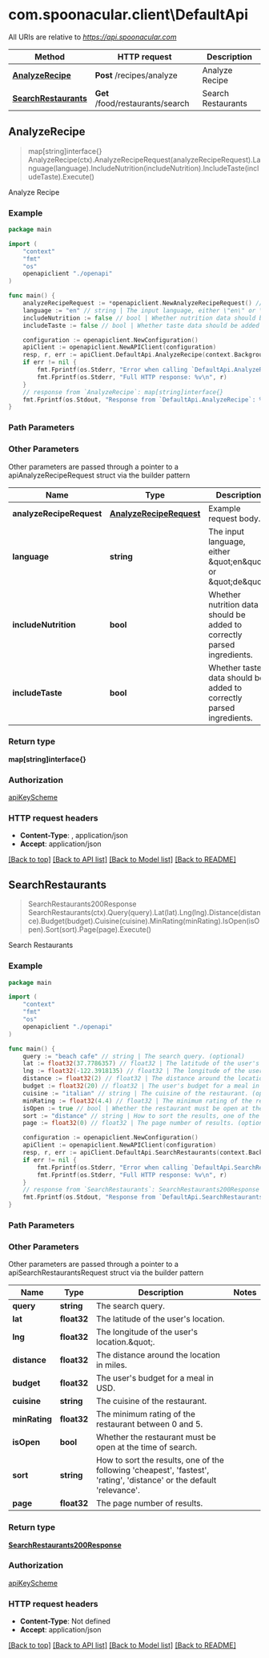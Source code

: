 # com.spoonacular.client\DefaultApi

All URIs are relative to *https://api.spoonacular.com*

Method | HTTP request | Description
------------- | ------------- | -------------
[**AnalyzeRecipe**](DefaultApi.md#AnalyzeRecipe) | **Post** /recipes/analyze | Analyze Recipe
[**SearchRestaurants**](DefaultApi.md#SearchRestaurants) | **Get** /food/restaurants/search | Search Restaurants



## AnalyzeRecipe

> map[string]interface{} AnalyzeRecipe(ctx).AnalyzeRecipeRequest(analyzeRecipeRequest).Language(language).IncludeNutrition(includeNutrition).IncludeTaste(includeTaste).Execute()

Analyze Recipe



### Example

```go
package main

import (
    "context"
    "fmt"
    "os"
    openapiclient "./openapi"
)

func main() {
    analyzeRecipeRequest := *openapiclient.NewAnalyzeRecipeRequest() // AnalyzeRecipeRequest | Example request body.
    language := "en" // string | The input language, either \"en\" or \"de\". (optional)
    includeNutrition := false // bool | Whether nutrition data should be added to correctly parsed ingredients. (optional)
    includeTaste := false // bool | Whether taste data should be added to correctly parsed ingredients. (optional)

    configuration := openapiclient.NewConfiguration()
    apiClient := openapiclient.NewAPIClient(configuration)
    resp, r, err := apiClient.DefaultApi.AnalyzeRecipe(context.Background()).AnalyzeRecipeRequest(analyzeRecipeRequest).Language(language).IncludeNutrition(includeNutrition).IncludeTaste(includeTaste).Execute()
    if err != nil {
        fmt.Fprintf(os.Stderr, "Error when calling `DefaultApi.AnalyzeRecipe``: %v\n", err)
        fmt.Fprintf(os.Stderr, "Full HTTP response: %v\n", r)
    }
    // response from `AnalyzeRecipe`: map[string]interface{}
    fmt.Fprintf(os.Stdout, "Response from `DefaultApi.AnalyzeRecipe`: %v\n", resp)
}
```

### Path Parameters



### Other Parameters

Other parameters are passed through a pointer to a apiAnalyzeRecipeRequest struct via the builder pattern


Name | Type | Description  | Notes
------------- | ------------- | ------------- | -------------
 **analyzeRecipeRequest** | [**AnalyzeRecipeRequest**](AnalyzeRecipeRequest.md) | Example request body. | 
 **language** | **string** | The input language, either \&quot;en\&quot; or \&quot;de\&quot;. | 
 **includeNutrition** | **bool** | Whether nutrition data should be added to correctly parsed ingredients. | 
 **includeTaste** | **bool** | Whether taste data should be added to correctly parsed ingredients. | 

### Return type

**map[string]interface{}**

### Authorization

[apiKeyScheme](../README.md#apiKeyScheme)

### HTTP request headers

- **Content-Type**: , application/json
- **Accept**: application/json

[[Back to top]](#) [[Back to API list]](../README.md#documentation-for-api-endpoints)
[[Back to Model list]](../README.md#documentation-for-models)
[[Back to README]](../README.md)


## SearchRestaurants

> SearchRestaurants200Response SearchRestaurants(ctx).Query(query).Lat(lat).Lng(lng).Distance(distance).Budget(budget).Cuisine(cuisine).MinRating(minRating).IsOpen(isOpen).Sort(sort).Page(page).Execute()

Search Restaurants



### Example

```go
package main

import (
    "context"
    "fmt"
    "os"
    openapiclient "./openapi"
)

func main() {
    query := "beach cafe" // string | The search query. (optional)
    lat := float32(37.7786357) // float32 | The latitude of the user's location. (optional)
    lng := float32(-122.3918135) // float32 | The longitude of the user's location.\". (optional)
    distance := float32(2) // float32 | The distance around the location in miles. (optional)
    budget := float32(20) // float32 | The user's budget for a meal in USD. (optional)
    cuisine := "italian" // string | The cuisine of the restaurant. (optional)
    minRating := float32(4.4) // float32 | The minimum rating of the restaurant between 0 and 5. (optional)
    isOpen := true // bool | Whether the restaurant must be open at the time of search. (optional)
    sort := "distance" // string | How to sort the results, one of the following 'cheapest', 'fastest', 'rating', 'distance' or the default 'relevance'. (optional)
    page := float32(0) // float32 | The page number of results. (optional)

    configuration := openapiclient.NewConfiguration()
    apiClient := openapiclient.NewAPIClient(configuration)
    resp, r, err := apiClient.DefaultApi.SearchRestaurants(context.Background()).Query(query).Lat(lat).Lng(lng).Distance(distance).Budget(budget).Cuisine(cuisine).MinRating(minRating).IsOpen(isOpen).Sort(sort).Page(page).Execute()
    if err != nil {
        fmt.Fprintf(os.Stderr, "Error when calling `DefaultApi.SearchRestaurants``: %v\n", err)
        fmt.Fprintf(os.Stderr, "Full HTTP response: %v\n", r)
    }
    // response from `SearchRestaurants`: SearchRestaurants200Response
    fmt.Fprintf(os.Stdout, "Response from `DefaultApi.SearchRestaurants`: %v\n", resp)
}
```

### Path Parameters



### Other Parameters

Other parameters are passed through a pointer to a apiSearchRestaurantsRequest struct via the builder pattern


Name | Type | Description  | Notes
------------- | ------------- | ------------- | -------------
 **query** | **string** | The search query. | 
 **lat** | **float32** | The latitude of the user&#39;s location. | 
 **lng** | **float32** | The longitude of the user&#39;s location.\&quot;. | 
 **distance** | **float32** | The distance around the location in miles. | 
 **budget** | **float32** | The user&#39;s budget for a meal in USD. | 
 **cuisine** | **string** | The cuisine of the restaurant. | 
 **minRating** | **float32** | The minimum rating of the restaurant between 0 and 5. | 
 **isOpen** | **bool** | Whether the restaurant must be open at the time of search. | 
 **sort** | **string** | How to sort the results, one of the following &#39;cheapest&#39;, &#39;fastest&#39;, &#39;rating&#39;, &#39;distance&#39; or the default &#39;relevance&#39;. | 
 **page** | **float32** | The page number of results. | 

### Return type

[**SearchRestaurants200Response**](SearchRestaurants200Response.md)

### Authorization

[apiKeyScheme](../README.md#apiKeyScheme)

### HTTP request headers

- **Content-Type**: Not defined
- **Accept**: application/json

[[Back to top]](#) [[Back to API list]](../README.md#documentation-for-api-endpoints)
[[Back to Model list]](../README.md#documentation-for-models)
[[Back to README]](../README.md)

